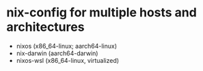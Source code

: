 # nix-config for multiple hosts and architectures 
- nixos (x86_64-linux; aarch64-linux)
- nix-darwin (aarch64-darwin)
- nixos-wsl (x86_64-linux, virtualized)

